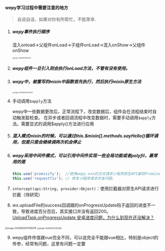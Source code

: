 #### 							wepy学习过程中需要注意的地方

> 自说自话，如果对你有所帮忙，不胜荣幸.

1. ##### wepy事件执行顺序

   混入onload→父组件onLoad→子组件onLoad→混入onShow→父组件onShow

   <img src="/Users/yang/Library/Application Support/typora-user-images/image-20200619143921700.png" alt="image-20200619143921700" style="zoom:30%;" />

2. ##### wepy组件一旦引入则会执行onLoad方法，不管有没有使用。

3. ##### wepy中，被重写的mixin中函数首先执行，然后执行mixin原生方法

   <img src="/Users/yang/Library/Application Support/typora-user-images/image-20200619144123226.png" alt="image-20200619144123226" style="zoom:33%;" />

4. 手动调用`$apply`方法

   ​		wepy中一些数据更改后，正常流程下，改变数据后，组件会在流程结束时自动触发脏检查。 在异步或者回调流程中改变数据时，需要手动调用`$apply`方法。需要显式的调用$apply()方法进行应用

5. ##### 混入模式mixin的时候，可以通过this.$mixin[].methods.sayHello()循环调用，但是只是会继续调两次机会停止

6. ##### wepy采用中间件模式，可以引用中间件实现一些全局功能或者polyfil，最常用的是

   ```js
   this.use('promisify');  //使用wepy.xxx的方式请求小程序原生API都将Promise化。
   this.use('requestfix'); // 修复小程序请求并发问题。
   ```

7. `intercept(api:String, provider:Object)`：使用拦截器对原生API请求进行拦截（待研究）

8.  wx.uploadFile的success回调跟的onProgressUpdate钩子返回的进度不一致，导致进度百分百后，其实接口并没有返回200。[UploadTask.onProgressUpdate 安卓进度问题，为什么到现在还没解决？](https://developers.weixin.qq.com/community/develop/doc/0000482097c0b0ab502ad58e151000)

   <img src="/Users/yang/Library/Application Support/typora-user-images/image-20200629211058478.png" alt="image-20200629211058478" style="zoom:50%;" />

   <img src="/Users/yang/Library/Application Support/typora-user-images/image-20200629211152661.png" alt="image-20200629211152661" style="zoom:40%;" />

9. wepy组件传值跟vue完全不同，可以说完全不能跟vue相比，特别是object的传参，经常有问题，这里有问题一定要

   





